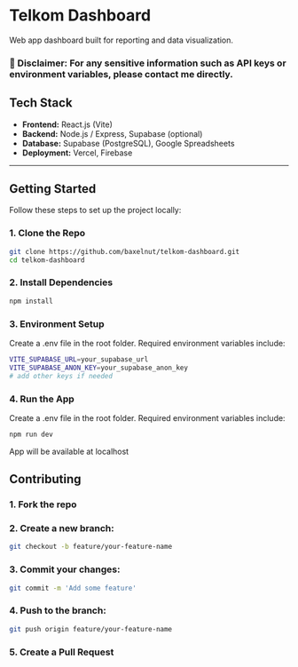 # Telkom Dashboard

Web app dashboard built for reporting and data visualization. 

### 🔐 Disclaimer: For any sensitive information such as API keys or environment variables, please contact me directly.

## Tech Stack

- **Frontend:** React.js (Vite)  
- **Backend:** Node.js / Express, Supabase (optional)
- **Database:** Supabase (PostgreSQL), Google Spreadsheets
- **Deployment:** Vercel, Firebase

---

## Getting Started

Follow these steps to set up the project locally:

### 1. Clone the Repo

```bash
git clone https://github.com/baxelnut/telkom-dashboard.git 
cd telkom-dashboard
```

### 2. Install Dependencies

```bash
npm install
```

### 3. Environment Setup

Create a .env file in the root folder. Required environment variables include:

```bash
VITE_SUPABASE_URL=your_supabase_url
VITE_SUPABASE_ANON_KEY=your_supabase_anon_key
# add other keys if needed
```

### 4. Run the App

Create a .env file in the root folder. Required environment variables include:

```bash
npm run dev
```

App will be available at localhost


## Contributing

### 1. Fork the repo

### 2. Create a new branch:
```bash
git checkout -b feature/your-feature-name
```

### 3. Commit your changes: 
```bash
git commit -m 'Add some feature'
```

### 4. Push to the branch: 
```bash
git push origin feature/your-feature-name
```

### 5. Create a Pull Request
